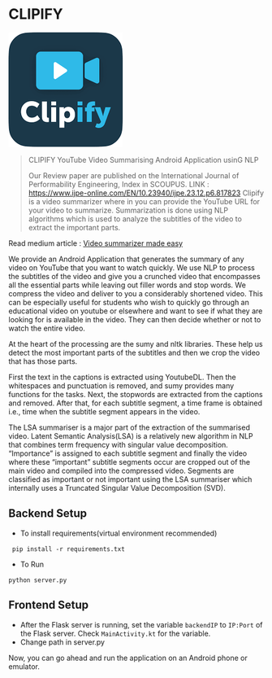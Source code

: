 # CLIPIFY

![Clipify Logo](app/images/logo.png)

> CLIPIFY YouTube Video Summarising Android Application usinG NLP
>
> Our Review paper are published on the International Journal of Performability Engineering, Index in SCOUPUS.
LINK : https://www.ijpe-online.com/EN/10.23940/ijpe.23.12.p6.817823
Clipify is a video summarizer where in you can provide the YouTube URL for your video to summarize. Summarization is done using NLP algorithms which is used to analyze the subtitles of the video to extract the important parts. 

Read medium article : [Video summarizer made easy](https://medium.com/@aswanthkanil/video-summarizer-made-easy-using-nlp-af0afdea49b5)

We provide an Android Application that generates the summary of any video on YouTube that you want to watch quickly. We use NLP to process the subtitles of the video and give you a crunched video that encompasses all the essential parts while leaving out filler words and stop words. We compress the video and deliver to you a considerably shortened video.
This can be especially useful for students who wish to quickly go through an educational video on youtube or elsewhere and want to see if what they are looking for is available in the video. They can then decide whether or not to watch the entire video.


At the heart of the processing are the sumy and nltk libraries. These help us detect the most important parts of the subtitles and then we crop the video that has those parts.

First the text in the captions is extracted using YoutubeDL. Then the whitespaces and punctuation is removed, and sumy provides many functions for the tasks.
Next, the stopwords are extracted from the captions and removed.
After that, for each subtitle segment, a time frame is obtained i.e., time when the subtitle segment appears in the video.

The LSA summariser is a major part of the extraction of the summarised video. 
Latent Semantic Analysis(LSA) is a relatively new algorithm in NLP that combines term frequency with singular value decomposition.
“Importance” is assigned to each subtitle segment and finally the video where these “important” subtitle segments occur are cropped out of the main video and compiled into the compressed video. Segments are classified as important or not important using the LSA summariser which internally uses a Truncated Singular Value Decomposition (SVD).

## Backend Setup

- To install requirements(virtual environment recommended)
```
 pip install -r requirements.txt
```

- To Run
```
python server.py
```

## Frontend Setup

- After the Flask server is running, set the variable `backendIP` to `IP:Port` of the Flask server. Check `MainActivity.kt` for the variable.
- Change path in server.py

Now, you can go ahead and run the application on an Android phone or emulator.



